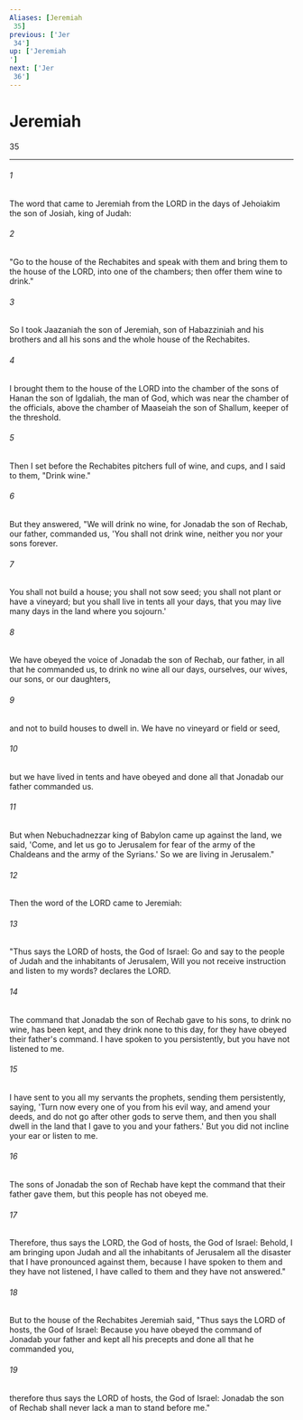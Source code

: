 ```yaml
---
Aliases: [Jeremiah 35]
previous: ['Jer 34']
up: ['Jeremiah']
next: ['Jer 36']
---
```

# Jeremiah 35

***
 

###### 1 
The word that came to Jeremiah from the LORD in the days of Jehoiakim the son of Josiah, king of Judah:  

###### 2 
"Go to the house of the Rechabites and speak with them and bring them to the house of the LORD, into one of the chambers; then offer them wine to drink."  

###### 3 
So I took Jaazaniah the son of Jeremiah, son of Habazziniah and his brothers and all his sons and the whole house of the Rechabites.  

###### 4 
I brought them to the house of the LORD into the chamber of the sons of Hanan the son of Igdaliah, the man of God, which was near the chamber of the officials, above the chamber of Maaseiah the son of Shallum, keeper of the threshold.  

###### 5 
Then I set before the Rechabites pitchers full of wine, and cups, and I said to them, "Drink wine."  

###### 6 
But they answered, "We will drink no wine, for Jonadab the son of Rechab, our father, commanded us, 'You shall not drink wine, neither you nor your sons forever.  

###### 7 
You shall not build a house; you shall not sow seed; you shall not plant or have a vineyard; but you shall live in tents all your days, that you may live many days in the land where you sojourn.'  

###### 8 
We have obeyed the voice of Jonadab the son of Rechab, our father, in all that he commanded us, to drink no wine all our days, ourselves, our wives, our sons, or our daughters,  

###### 9 
and not to build houses to dwell in. We have no vineyard or field or seed,  

###### 10 
but we have lived in tents and have obeyed and done all that Jonadab our father commanded us.  

###### 11 
But when Nebuchadnezzar king of Babylon came up against the land, we said, 'Come, and let us go to Jerusalem for fear of the army of the Chaldeans and the army of the Syrians.' So we are living in Jerusalem."  

###### 12 
Then the word of the LORD came to Jeremiah:  

###### 13 
"Thus says the LORD of hosts, the God of Israel: Go and say to the people of Judah and the inhabitants of Jerusalem, Will you not receive instruction and listen to my words? declares the LORD.  

###### 14 
The command that Jonadab the son of Rechab gave to his sons, to drink no wine, has been kept, and they drink none to this day, for they have obeyed their father's command. I have spoken to you persistently, but you have not listened to me.  

###### 15 
I have sent to you all my servants the prophets, sending them persistently, saying, 'Turn now every one of you from his evil way, and amend your deeds, and do not go after other gods to serve them, and then you shall dwell in the land that I gave to you and your fathers.' But you did not incline your ear or listen to me.  

###### 16 
The sons of Jonadab the son of Rechab have kept the command that their father gave them, but this people has not obeyed me.  

###### 17 
Therefore, thus says the LORD, the God of hosts, the God of Israel: Behold, I am bringing upon Judah and all the inhabitants of Jerusalem all the disaster that I have pronounced against them, because I have spoken to them and they have not listened, I have called to them and they have not answered."  

###### 18 
But to the house of the Rechabites Jeremiah said, "Thus says the LORD of hosts, the God of Israel: Because you have obeyed the command of Jonadab your father and kept all his precepts and done all that he commanded you,  

###### 19 
therefore thus says the LORD of hosts, the God of Israel: Jonadab the son of Rechab shall never lack a man to stand before me."
